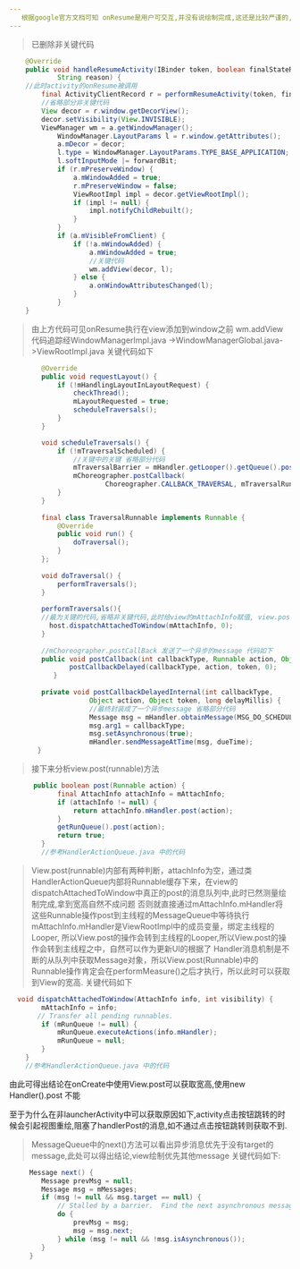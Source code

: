 ```yaml
---
   根据google官方文档可知 onResume是用户可交互,并没有说绘制完成,这还是比较严谨的,我们可以看看ActivityThread中handleResumeActivity的实现
---
```


>已删除非关键代码
```java
    @Override
    public void handleResumeActivity(IBinder token, boolean finalStateRequest, boolean isForward,
            String reason) {
    //此时activity的onResume被调用
        final ActivityClientRecord r = performResumeActivity(token, finalStateRequest, reason);
        //省略部分非关键代码
        View decor = r.window.getDecorView();
        decor.setVisibility(View.INVISIBLE);
        ViewManager wm = a.getWindowManager();
            WindowManager.LayoutParams l = r.window.getAttributes();
            a.mDecor = decor;
            l.type = WindowManager.LayoutParams.TYPE_BASE_APPLICATION;
            l.softInputMode |= forwardBit;
            if (r.mPreserveWindow) {
                a.mWindowAdded = true;
                r.mPreserveWindow = false;
                ViewRootImpl impl = decor.getViewRootImpl();
                if (impl != null) {
                    impl.notifyChildRebuilt();
                }
            }
            if (a.mVisibleFromClient) {
                if (!a.mWindowAdded) {
                    a.mWindowAdded = true;
                    //关键代码
                    wm.addView(decor, l);
                } else {
                    a.onWindowAttributesChanged(l);
                }
            }
    }
```

>由上方代码可见onResume执行在view添加到window之前
>wm.addView 代码追踪经WindowManagerImpl.java ->WindowManagerGlobal.java->ViewRootImpl.java
>关键代码如下
```java
        @Override
        public void requestLayout() {
            if (!mHandlingLayoutInLayoutRequest) {
                checkThread();
                mLayoutRequested = true;
                scheduleTraversals();
            }
        }

        void scheduleTraversals() {
            if (!mTraversalScheduled) {
                //关键中的关键 省略部分代码
                mTraversalBarrier = mHandler.getLooper().getQueue().postSyncBarrier();
                mChoreographer.postCallback(
                        Choreographer.CALLBACK_TRAVERSAL, mTraversalRunnable, null);
            }
        }
        
        final class TraversalRunnable implements Runnable {
            @Override
            public void run() {
                doTraversal();
            }
        };
        
        void doTraversal() {
            performTraversals();
        }
        
        performTraversals(){
        //最为关键的代码,省略非关键代码,此时给view的mAttachInfo赋值, view.post可以真正插入到消息队列中
          host.dispatchAttachedToWindow(mAttachInfo, 0);
        }
        
        //mChoreographer.postCallBack 发送了一个异步的message 代码如下
        public void postCallback(int callbackType, Runnable action, Object token) {
               postCallbackDelayed(callbackType, action, token, 0);
           }
           
        private void postCallbackDelayedInternal(int callbackType,
                    Object action, Object token, long delayMillis) {
                    //最终封装成了一个异步message 省略部分代码
                    Message msg = mHandler.obtainMessage(MSG_DO_SCHEDULE_CALLBACK, action);
                    msg.arg1 = callbackType;
                    msg.setAsynchronous(true);
                    mHandler.sendMessageAtTime(msg, dueTime);
       }
```
        
>接下来分析view.post(runnable)方法
```java
      public boolean post(Runnable action) {
            final AttachInfo attachInfo = mAttachInfo;
            if (attachInfo != null) {
                return attachInfo.mHandler.post(action);
            }
            getRunQueue().post(action);
            return true;
        }
        //参考HandlerActionQueue.java 中的代码
```
        
> View.post(runnable)内部有两种判断，attachInfo为空，通过类HandlerActionQueue内部将Runnable缓存下来，在view的dispatchAttachedToWindow中真正的post的消息队列中,此时已然测量绘制完成,拿到宽高自然不成问题
> 否则就直接通过mAttachInfo.mHandler将这些Runnable操作post到主线程的MessageQueue中等待执行mAttachInfo.mHandler是ViewRootImpl中的成员变量，绑定主线程的Looper,
> 所以View.post的操作会转到主线程的Looper,所以View.post的操作会转到主线程之中，自然可以作为更新UI的根据了
> Handler消息机制是不断的从队列中获取Message对象，所以View.post(Runnable)中的Runnable操作肯定会在performMeasure()之后才执行，所以此时可以获取到View的宽高.
> 关键代码如下
```java
  void dispatchAttachedToWindow(AttachInfo info, int visibility) {
        mAttachInfo = info;
       // Transfer all pending runnables.
        if (mRunQueue != null) {
            mRunQueue.executeActions(info.mHandler);
            mRunQueue = null;
        }    
    }
    //参考HandlerActionQueue.java 中的代码
```

由此可得出结论在onCreate中使用View.post可以获取宽高,使用new Handler().post 不能



至于为什么在非launcherActivity中可以获取原因如下,activity点击按钮跳转的时候会引起视图重绘,阻塞了handlerPost的消息,如不通过点击按钮跳转则获取不到.
>MessageQueue中的next()方法可以看出异步消息优先于没有target的message,此处可以得出结论,view绘制优先其他message
>关键代码如下:

```java
     Message next() {
        Message prevMsg = null;
        Message msg = mMessages;
        if (msg != null && msg.target == null) {
            // Stalled by a barrier.  Find the next asynchronous message in the queue.
            do {
                prevMsg = msg;
                msg = msg.next;
            } while (msg != null && !msg.isAsynchronous());
        }
     }
```        
